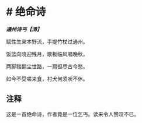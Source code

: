 # # 绝命诗

***通州诗丐【清】***

赋性生来本野流，手提竹杖过通州。

饭篮向晓迎残月，歌板临风唱晚秋。

两脚踏翻尘世路，一肩担尽古今愁。

如今不受嗟来食，村犬何须吠不休。

## 注释

这是一首绝命诗，作者竟是一位乞丐。读来令人赞叹不已。

